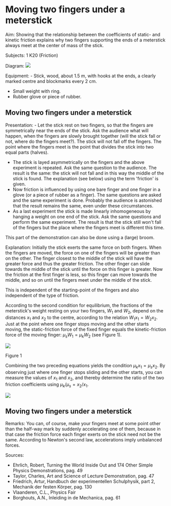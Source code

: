 # Moving two fingers under a meterstick 

Aim: Showing that the relationship between the coefficients of static- and kinetic friction
explains why two fingers supporting the ends of a meterstick always meet at the center of
mass of the stick.

Subjects: $1 \mathrm{~K} 20$ (Friction)

Diagram:
![](https://cdn.mathpix.com/cropped/2024_06_24_daeba2eff0121e9b95ccg-1.jpg?height=476&width=822&top_left_y=598&top_left_x=499)

Equipment: - Stick, wood, about $1.5 \mathrm{~m}$, with hooks at the ends, a clearly marked centre and blockmarks every $2 \mathrm{~cm}$.

- Small weight with ring.
- Rubber glove or piece of rubber.


## Moving two fingers under a meterstick

Presentation: - Let the stick rest on two fingers, so that the fingers are symmetrically near the ends of the stick. Ask the audience what will happen, when the fingers are slowly brought together (will the stick fall or not, where do the fingers meet?). The stick will not fall off the fingers. The point where the fingers meet is the point that divides the stick into two equal parts (halves).

- The stick is layed asymmetrically on the fingers and the above experiment is repeated. Ask the same question to the audience. The result is the same: the stick will not fall and in this way the middle of the stick is found. The explanation (see below) using the term 'friction' is given.
- Now friction is influenced by using one bare finger and one finger in a glove (or a piece of rubber as a finger). The same questions are asked and the same experiment is done. Probably the audience is astonished that the result remains the same, even under these circumstances.
- As a last experiment the stick is made linearly inhomogeneous by hanging a weight on one end of the stick. Ask the same questions and perform the same experiment. The result is that the stick still won't fall of the fingers but the place where the fingers meet is different this time.

This part of the demonstration can also be done using a (large) broom.

Explanation: Initially the stick exerts the same force on both fingers. When the fingers are moved, the force on one of the fingers will be greater than on the other. The finger closest to the middle of the stick will have the greater force and thus the greater friction. The other finger can slide towards the middle of the stick until the force on this finger is greater. Now the friction at the first finger is less, so this finger can move towards the middle, and so on until the fingers meet under the middle of the stick.

This is independent of the starting-point of the fingers and also independent of the type of friction.

According to the second condition for equilibrium, the fractions of the meterstick's weight resting on your two fingers, $W_{1}$ and $W_{2}$, depend on the distances $x_{1}$ and $x_{2}$ to the centre, according to the relation $W_{1} x_{1}=W_{2} x_{2}$. Just at the point where one finger stops moving and the other starts moving, the static-friction force of the fixed finger equals the kinetic-friction force of the moving finger: $\mu_{s} W_{1}=\mu_{k} W_{2}$ (see Figure 1).

![](https://cdn.mathpix.com/cropped/2024_06_24_daeba2eff0121e9b95ccg-2.jpg?height=379&width=1089&top_left_y=1754&top_left_x=621)

Figure 1

Combining the two preceding equations yields the condition $\mu_{k} x_{1}=\mu_{s} x_{2}$. By observing just where one finger stops sliding and the other starts, you can measure the values of $x_{1}$ and $x_{2}$, and thereby determine the ratio of the two friction coefficients using $\mu_{k} / \mu_{s}=x_{2} / x_{1}$.

![](https://cdn.mathpix.com/cropped/2024_06_24_daeba2eff0121e9b95ccg-2.jpg?height=266&width=567&top_left_y=2350&top_left_x=1424)

## Moving two fingers under a meterstick

Remarks: You can, of course, make your fingers meet at some point other than the half-way mark by suddenly accelerating one of them, because in that case the friction force each finger exerts on the stick need not be the same. According to Newton's second law, accelerations imply unbalanced forces.

Sources:

- Ehrlich, Robert, Turning the World Inside Out and 174 Other Simple Physics Demonstrations, pag. 49
- Taylor, Charles, Art and Science of Lecture Demonstration, pag. 47
- Friedrich, Artur, Handbuch der experimentellen Schulphysik, part 2, Mechanik der festen Körper, pag. 130
- Vlaanderen, C.L., Physics Fair
- Borghouts, A.N., Inleiding in de Mechanica, pag. 61

